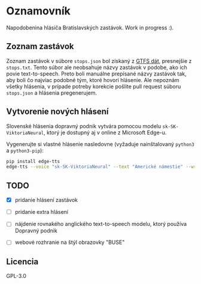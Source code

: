 # Oznamovník

Napodobenina hlásiča Bratislavských zastávok. Work in progress :).


## Zoznam zastávok

Zoznam zastávok v súbore `stops.json` bol získaný z [GTFS dát](https://data.bratislava.sk/pages/gtfs_navod), presnejšie z `stops.txt`. Tento súbor ale neobsahuje názvy zastávok v podobe, ako ich povie text-to-speech. Preto boli manuálne prepísané názvy zastávok tak, aby boli čo najviac podobné tým, ktoré hovorí hlásenie. 
Ale nepoznám všetky hlásenia, v prípade potreby korekcie pošlite pull request súboru `stops.json` a hlásenia pregenerujem.


## Vytvorenie nových hlásení

Slovenské hlásenia dopravný podnik vytvára pomocou modelu `sk-SK-ViktoriaNeural`, ktorý je dostupný aj v online z Microsoft Edge-u.

Vygenerujte si vlastné hlásenie nasledovne (vyžaduje nainštalovaný `python3` a `python3-pip`):

```bash
pip install edge-tts
edge-tts --voice "sk-SK-ViktoriaNeural" --text "Americké námestie" --write-media americke.mp3
```

## TODO

- [x] pridanie hlásení zastávok
- [ ] pridanie extra hlásení
- [ ] nájdenie rovnakého anglického text-to-speech modelu, ktorý používa Dopravný podnik
- [ ] webové rozhranie na štýl obrazovky "BUSE"


## Licencia

GPL-3.0
